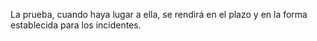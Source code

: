 La prueba, cuando haya lugar a ella, se rendirá en el plazo y en la forma establecida para los incidentes.